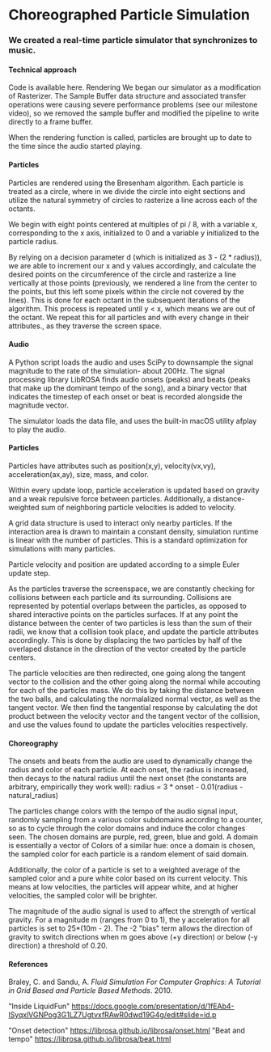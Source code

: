 # Choreographed Particle Simulation

### We created a real-time particle simulator that synchronizes to music.

#### Technical approach
Code is available here.
Rendering
We began our simulator as a modification of Rasterizer. The Sample Buffer data structure and associated transfer operations were causing severe performance problems (see our milestone video), so we removed the sample buffer and modified the pipeline to write directly to a frame buffer.

When the rendering function is called, particles are brought up to date to the time since the audio started playing.

#### Particles
Particles are rendered using the Bresenham algorithm. Each particle is treated as a circle, where in we divide the circle into eight sections and utilize the natural symmetry of circles to rasterize a line across each of the octants.

We begin with eight points centered at multiples of pi / 8, with a variable x, corresponding to the x axis, initialized to 0 and a variable y initialized to the particle radius.

By relying on a decision parameter d (which is initialized as 3 - (2 * radius)), we are able to increment our x and y values accordingly, and calculate the desired points on the circumference of the circle and rasterize a line vertically at those points (previously, we rendered a line from the center to the points, but this left some pixels within the circle not covered by the lines). This is done for each octant in the subsequent iterations of the algorithm. This process is repeated until y < x, which means we are out of the octant. We repeat this for all particles and with every change in their attributes., as they traverse the screen space.

#### Audio
A Python script loads the audio and uses SciPy to downsample the signal magnitude to the rate of the simulation- about 200Hz. The signal processing library LibROSA finds audio onsets (peaks) and beats (peaks that make up the dominant tempo of the song), and a binary vector that indicates the timestep of each onset or beat is recorded alongside the magnitude vector.

The simulator loads the data file, and uses the built-in macOS utility afplay to play the audio.

#### Particles 
Particles have attributes such as position(x,y), velocity(vx,vy), acceleration(ax,ay), size, mass, and color.

Within every update loop, particle acceleration is updated based on gravity and a weak repulsive force between particles. Additionally, a distance-weighted sum of neighboring particle velocities is added to velocity.

A grid data structure is used to interact only nearby particles. If the interaction area is drawn to maintain a constant density, simulation runtime is linear with the number of particles. This is a standard optimization for simulations with many particles.


Particle velocity and position are updated according to a simple Euler update step.

As the particles traverse the screenspace, we are constantly checking for collisions between each particle and its surrounding. Collisions are represented by potential overlaps between the particles, as opposed to shared interactive points on the particles surfaces. If at any point the distance between the center of two particles is less than the sum of their radii, we know that a collision took place, and update the particle attributes accordingly. This is done by displacing the two particles by half of the overlaped distance in the direction of the vector created by the particle centers.

The particle velocities are then redirected, one going along the tangent vector to the collision and the other going along the normal while accouting for each of the particles mass. We do this by taking the distance between the two balls, and calculating the normalalized normal vector, as well as the tangent vector. We then find the tangential response by calculating the dot product between the velocity vector and the tangent vector of the collision, and use the values found to update the particles velocities respectively.

#### Choreography
The onsets and beats from the audio are used to dynamically change the radius and color of each particle. At each onset, the radius is increased, then decays to the natural radius until the next onset (the constants are arbitrary, empirically they work well): radius = 3 * onset - 0.01(radius - natural_radius)

The particles change colors with the tempo of the audio signal input, randomly sampling from a various color subdomains according to a counter, so as to cycle through the color domains and induce the color changes seen. The chosen domains are purple, red, green, blue and gold. A domain is essentially a vector of Colors of a similar hue: once a domain is chosen, the sampled color for each particle is a random element of said domain.

Additionally, the color of a particle is set to a weighted average of the sampled color and a pure white color based on its current velocity. This means at low velocities, the particles will appear white, and at higher velocities, the sampled color will be brighter.

The magnitude of the audio signal is used to affect the strength of vertical gravity. For a magnitude m (ranges from 0 to 1), the y acceleration for all particles is set to 25*(10m - 2). The -2 "bias" term allows the direction of gravity to switch directions when m goes above (+y direction) or below (-y direction) a threshold of 0.20.

#### References
Braley, C. and Sandu, A. *Fluid Simulation For Computer Graphics: A Tutorial in Grid Based and Particle Based Methods*. 2010.

"Inside LiquidFun" https://docs.google.com/presentation/d/1fEAb4-lSyqxlVGNPog3G1LZ7UgtvxfRAwR0dwd19G4g/edit#slide=id.p

"Onset detection" https://librosa.github.io/librosa/onset.html 
"Beat and tempo" https://librosa.github.io/librosa/beat.html
